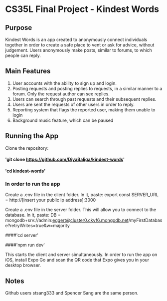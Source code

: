 # CS35L Final Project - Kindest Words

## Purpose
Kindest Words is an app created to anonymously connect individuals together in order to create a safe place to
vent or ask for advice, without judgement. Users anonymously make posts, similar to forums, to which people can reply.

## Main Features
1) User accounts with the ability to sign up and login.
2) Posting requests and posting replies to requests, in a similar manner to a forum. Only the request author can
   see replies.
3) Users can search through past requests and their subsequent replies.
4) Users are sent the requests of other users in order to reply.
5) Reporting system that flags the reported user, making them unable to login
6) Background music feature, which can be paused

## Running the App

Clone the repository:

#### 'git clone https://github.com/DiyaBaliga/kindest-words'

#### 'cd kindest-words'

### In order to run the app

Create a .env file in the client folder. 
In it, paste: export const SERVER_URL = http://[insert your public ip address]:3000

Create a .env file in the server folder. This will allow you to connect to the database.
In it, paste: DB = mongodb+srv://admin:eggert@cluster0.ckvf6.mongodb.net/myFirstDatabase?retryWrites=true&w=majority

####'cd server'

####'npm run dev'

This starts the client and server simultaneously. In order to run the app on iOS, install Expo Go and scan the QR code that Expo gives you in your desktop browser.

## Notes

Github users stsang333 and Spencer Sang are the same person. 
